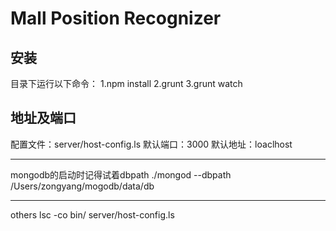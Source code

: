 Mall Position Recognizer
========

安装
------------
目录下运行以下命令：
1.npm install
2.grunt 
3.grunt watch

地址及端口
------------
配置文件：server/host-config.ls
默认端口：3000
默认地址：loaclhost

-----------
mongodb的启动时记得试着dbpath
./mongod --dbpath /Users/zongyang/mogodb/data/db

-----------
others
lsc -co bin/ server/host-config.ls
